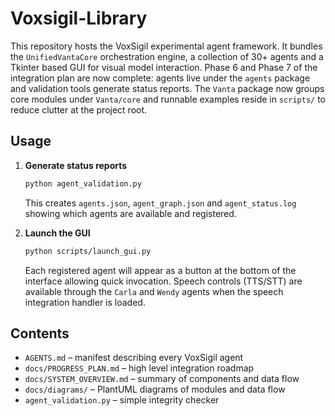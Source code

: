 # Voxsigil-Library

This repository hosts the VoxSigil experimental agent framework. It bundles the
``UnifiedVantaCore`` orchestration engine, a collection of 30+ agents and a
Tkinter based GUI for visual model interaction. Phase 6 and Phase 7 of the
integration plan are now complete: agents live under the ``agents`` package and
validation tools generate status reports. The ``Vanta`` package now groups core
modules under ``Vanta/core`` and runnable examples reside in ``scripts/`` to
reduce clutter at the project root.

## Usage

1. **Generate status reports**

   ```bash
   python agent_validation.py
   ```

   This creates `agents.json`, `agent_graph.json` and `agent_status.log` showing
   which agents are available and registered.

2. **Launch the GUI**

   ```bash
   python scripts/launch_gui.py
   ```

   Each registered agent will appear as a button at the bottom of the interface
   allowing quick invocation. Speech controls (TTS/STT) are available through
   the ``Carla`` and ``Wendy`` agents when the speech integration handler is
   loaded.

## Contents

* `AGENTS.md` – manifest describing every VoxSigil agent
* `docs/PROGRESS_PLAN.md` – high level integration roadmap
* `docs/SYSTEM_OVERVIEW.md` – summary of components and data flow
* `docs/diagrams/` – PlantUML diagrams of modules and data flow
* `agent_validation.py` – simple integrity checker
